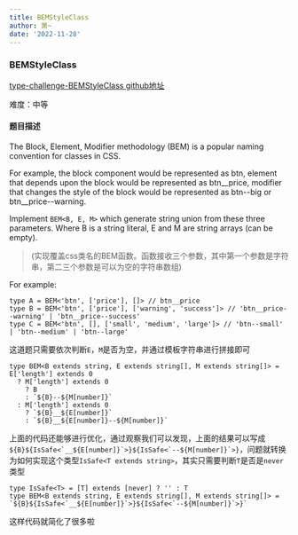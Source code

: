 ```yaml
---
title: BEMStyleClass
author: 萧~
date: '2022-11-28'
---
```


### BEMStyleClass
[type-challenge-BEMStyleClass github地址](https://github.com/type-challenges/type-challenges/blob/main/questions/03326-medium-bem-style-string/README.md)

难度：中等

#### 题目描述

The Block, Element, Modifier methodology (BEM) is a popular naming convention for classes in CSS.

For example, the block component would be represented as btn, element that depends upon the block would be represented as btn__price, modifier that changes the style of the block would be represented as btn--big or btn__price--warning.

Implement ```BEM<B, E, M>``` which generate string union from these three parameters. Where B is a string literal, E and M are string arrays (can be empty).

>(实现覆盖css类名的BEM函数。函数接收三个参数，其中第一个参数是字符串，第二三个参数是可以为空的字符串数组)

For example:

```
type A = BEM<'btn', ['price'], []> // btn__price
type B = BEM<'btn', ['price'], ['warning', 'success']> // 'btn__price--warning' | 'btn__price--success'
type C = BEM<'btn', [], ['small', 'medium', 'large']> // 'btn--small' | 'btn--medium' | 'btn--large'
```

这道题只需要依次判断```E```，```M```是否为空，并通过模板字符串进行拼接即可

```
type BEM<B extends string, E extends string[], M extends string[]> = E['length'] extends 0
  ? M['length'] extends 0
    ? B
    : `${B}--${M[number]}`
  : M['length'] extends 0
    ? `${B}__${E[number]}`
    : `${B}__${E[number]}--${M[number]}`
```

上面的代码还能够进行优化，通过观察我们可以发现，上面的结果可以写成```${B}${IsSafe<`__${E[number]}`>}${IsSafe<`--${M[number]}`>}```，问题就转换为如何实现这个类型```IsSafe<T extends string>```，其实只需要判断```T```是否是```never```类型

```
type IsSafe<T> = [T] extends [never] ? '' : T
type BEM<B extends string, E extends string[], M extends string[]> = `${B}${IsSafe<`__${E[number]}`>}${IsSafe<`--${M[number]}`>}`
```

这样代码就简化了很多啦
